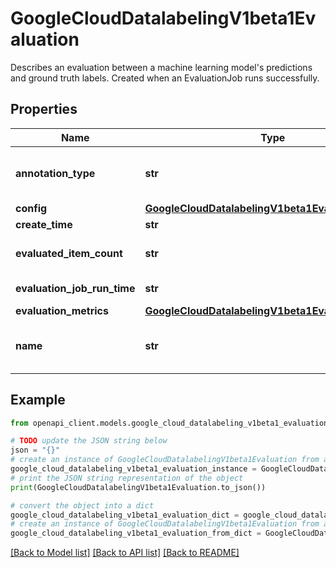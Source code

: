 # GoogleCloudDatalabelingV1beta1Evaluation

Describes an evaluation between a machine learning model's predictions and ground truth labels. Created when an EvaluationJob runs successfully.

## Properties

Name | Type | Description | Notes
------------ | ------------- | ------------- | -------------
**annotation_type** | **str** | Output only. Type of task that the model version being evaluated performs, as defined in the evaluationJobConfig.inputConfig.annotationType field of the evaluation job that created this evaluation. | [optional] 
**config** | [**GoogleCloudDatalabelingV1beta1EvaluationConfig**](GoogleCloudDatalabelingV1beta1EvaluationConfig.md) |  | [optional] 
**create_time** | **str** | Output only. Timestamp for when this evaluation was created. | [optional] 
**evaluated_item_count** | **str** | Output only. The number of items in the ground truth dataset that were used for this evaluation. Only populated when the evaulation is for certain AnnotationTypes. | [optional] 
**evaluation_job_run_time** | **str** | Output only. Timestamp for when the evaluation job that created this evaluation ran. | [optional] 
**evaluation_metrics** | [**GoogleCloudDatalabelingV1beta1EvaluationMetrics**](GoogleCloudDatalabelingV1beta1EvaluationMetrics.md) |  | [optional] 
**name** | **str** | Output only. Resource name of an evaluation. The name has the following format: \&quot;projects/{project_id}/datasets/{dataset_id}/evaluations/ {evaluation_id}&#39; | [optional] 

## Example

```python
from openapi_client.models.google_cloud_datalabeling_v1beta1_evaluation import GoogleCloudDatalabelingV1beta1Evaluation

# TODO update the JSON string below
json = "{}"
# create an instance of GoogleCloudDatalabelingV1beta1Evaluation from a JSON string
google_cloud_datalabeling_v1beta1_evaluation_instance = GoogleCloudDatalabelingV1beta1Evaluation.from_json(json)
# print the JSON string representation of the object
print(GoogleCloudDatalabelingV1beta1Evaluation.to_json())

# convert the object into a dict
google_cloud_datalabeling_v1beta1_evaluation_dict = google_cloud_datalabeling_v1beta1_evaluation_instance.to_dict()
# create an instance of GoogleCloudDatalabelingV1beta1Evaluation from a dict
google_cloud_datalabeling_v1beta1_evaluation_from_dict = GoogleCloudDatalabelingV1beta1Evaluation.from_dict(google_cloud_datalabeling_v1beta1_evaluation_dict)
```
[[Back to Model list]](../README.md#documentation-for-models) [[Back to API list]](../README.md#documentation-for-api-endpoints) [[Back to README]](../README.md)


